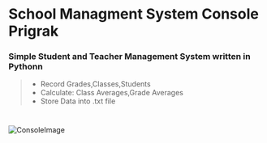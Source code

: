 # School Managment System Console Prigrak

### Simple Student and Teacher Management System written in Pythonn

> - Record Grades,Classes,Students
> - Calculate: Class Averages,Grade Averages
> - Store Data into .txt file

#

![ConsoleImage](https://i.imgur.com/ySeZERj.png)

#
